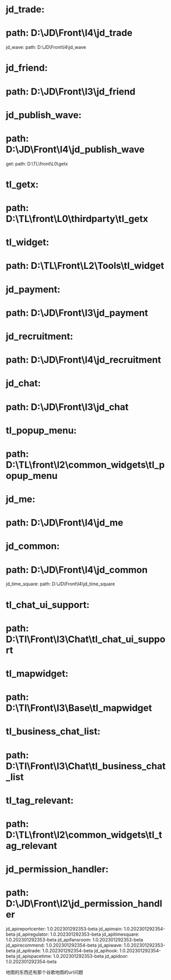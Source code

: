   #  jd_trade:
  #    path: D:\JD\Front\l4\jd_trade
  jd_wave:
    path: D:\JD\Front\l4\jd_wave
  #  jd_friend:
  #    path: D:\JD\Front\l3\jd_friend
#  jd_publish_wave:
#    path: D:\JD\Front\l4\jd_publish_wave
  get:
    path: D:\TL\front\L0\getx
#  tl_getx:
#    path: D:\TL\front\L0\thirdparty\tl_getx
#  tl_widget:
#    path: D:\TL\Front\L2\Tools\tl_widget
  #  jd_payment:
  #    path: D:\JD\Front\l3\jd_payment
  #  jd_recruitment:
  #    path: D:\JD\Front\l4\jd_recruitment
  #  jd_chat:
  #    path: D:\JD\Front\l3\jd_chat
  #  tl_popup_menu:
  #    path: D:\TL\front\l2\common_widgets\tl_popup_menu
  #  jd_me:
  #    path: D:\JD\Front\l4\jd_me
  #  jd_common:
  #    path: D:\JD\Front\l4\jd_common
  jd_time_square:
    path: D:\JD\Front\l4\jd_time_square
  #  tl_chat_ui_support:
  #    path: D:\Tl\Front\l3\Chat\tl_chat_ui_support
  #  tl_mapwidget:
  #    path: D:\Tl\Front\l3\Base\tl_mapwidget
  #  tl_business_chat_list:
  #    path: D:\Tl\Front\l3\Chat\tl_business_chat_list
  #  tl_tag_relevant:
  #    path: D:\TL\front\l2\common_widgets\tl_tag_relevant
  #  jd_permission_handler:
  #    path: D:\JD\Front\l2\jd_permission_handler
  jd_apireportcenter: 1.0.202301292353-beta
  jd_apimain: 1.0.202301292354-beta
  jd_apiregulator: 1.0.202301292353-beta
  jd_apitimesquare: 1.0.202301292353-beta
  jd_apifansroom: 1.0.202301292353-beta
  jd_apirecommend: 1.0.202301292354-beta
  jd_apiwave: 1.0.202301292353-beta
  jd_apitrade: 1.0.202301292354-beta
  jd_apihook: 1.0.202301292354-beta
  jd_apispacetime: 1.0.202301292353-beta
  jd_apidoor: 1.0.202301292354-beta




  地图的东西还有那个谷歌地图的url问题
  